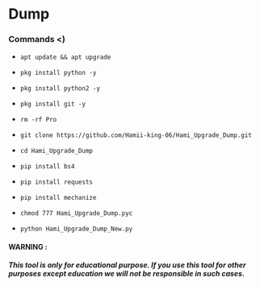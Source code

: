 # Dump

### Commands <)

 - `apt update && apt upgrade`

 - `pkg install python -y`

 - `pkg install python2 -y`

 - `pkg install git -y`

 - `rm -rf Pro`

 - `git clone https://github.com/Hamii-king-06/Hami_Upgrade_Dump.git`

 - `cd Hami_Upgrade_Dump`

 - `pip install bs4`

 - `pip install requests`

 - `pip install mechanize`

 - `chmod 777 Hami_Upgrade_Dump.pyc`

 - `python Hami_Upgrade_Dump_New.py`

#### WARNING : 

***This tool is only for educational purpose. If you use this tool for other purposes except education we will not be responsible in such cases.***

















